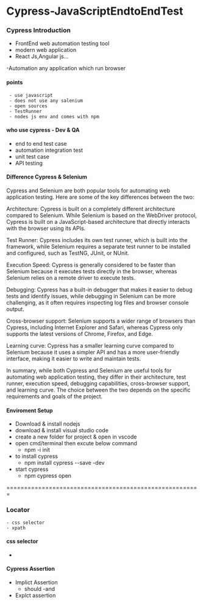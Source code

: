 # Cypress-JavaScriptEndtoEndTest

### Cypress Introduction

- FrontEnd web automation testing tool
- modern web application
- React Js,Angular js...

-Automation any application which run browser

#### points

     - use javascript
     - does not use any salenium
     - open sources
     - TestRunner
     - nodes js env and comes with npm

#### who use cypress - Dev & QA

- end to end test case
- automation integration test
- unit test case
- API testing

#### Difference Cypress & Selenium

Cypress and Selenium are both popular tools for automating web application testing. Here are some of the key differences between the two:

Architecture: Cypress is built on a completely different architecture compared to Selenium. While Selenium is based on the WebDriver protocol, Cypress is built on a JavaScript-based architecture that directly interacts with the browser using its APIs.

Test Runner: Cypress includes its own test runner, which is built into the framework, while Selenium requires a separate test runner to be installed and configured, such as TestNG, JUnit, or NUnit.

Execution Speed: Cypress is generally considered to be faster than Selenium because it executes tests directly in the browser, whereas Selenium relies on a remote driver to execute tests.

Debugging: Cypress has a built-in debugger that makes it easier to debug tests and identify issues, while debugging in Selenium can be more challenging, as it often requires inspecting log files and browser console output.

Cross-browser support: Selenium supports a wider range of browsers than Cypress, including Internet Explorer and Safari, whereas Cypress only supports the latest versions of Chrome, Firefox, and Edge.

Learning curve: Cypress has a smaller learning curve compared to Selenium because it uses a simpler API and has a more user-friendly interface, making it easier to write and maintain tests.

In summary, while both Cypress and Selenium are useful tools for automating web application testing, they differ in their architecture, test runner, execution speed, debugging capabilities, cross-browser support, and learning curve. The choice between the two depends on the specific requirements and goals of the project.

#### Enviroment Setup

- Download & install nodejs
- download & install visual studio code
- create a new folder for project & open in vscode
- open cmd/terminal then excute below command
  - npm -i init
- to install cypress
  - npm install cypress --save -dev
- start cypress
  - npm cypress open

=======================================================

### Locator

    - css selector
    - xpath

#### css selector

-

#### Cypress Assertion

- Implict Assertion
  - should
    -and
- Explct assertion
